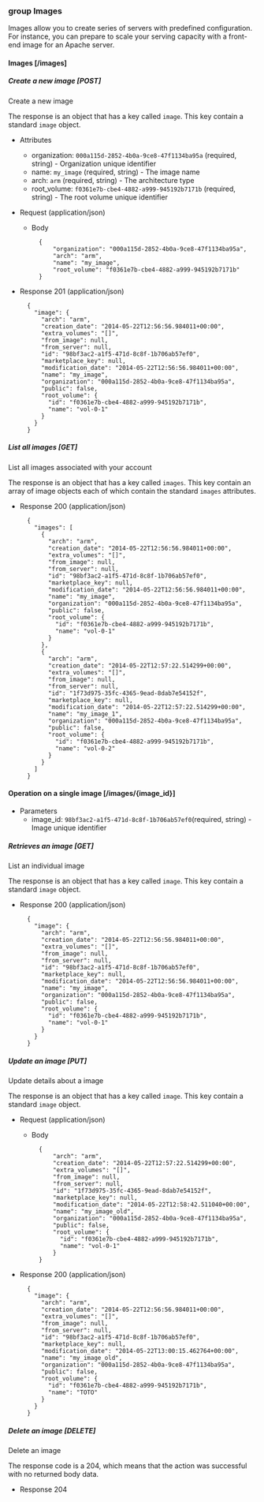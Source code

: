 ### group Images

Images allow you to create series of servers with predefined configuration.
For instance, you can prepare to scale your serving capacity with a front-end image for an Apache server.

#### Images [/images]

##### Create a new image [POST]

Create a new image

The response is an object that has a key called `image`. This key contain a standard `image` object.

+ Attributes
    + organization: `000a115d-2852-4b0a-9ce8-47f1134ba95a` (required, string) - Organization unique identifier
    + name: `my_image` (required, string) - The image name
    + arch: `arm` (required, string) - The architecture type
    + root_volume: `f0361e7b-cbe4-4882-a999-945192b7171b` (required, string) - The root volume unique identifier

+ Request (application/json)

    + Body

            {
                "organization": "000a115d-2852-4b0a-9ce8-47f1134ba95a",
                "arch": "arm",
                "name": "my_image",
                "root_volume": "f0361e7b-cbe4-4882-a999-945192b7171b"
            }

+ Response 201 (application/json)

        {
          "image": {
            "arch": "arm",
            "creation_date": "2014-05-22T12:56:56.984011+00:00",
            "extra_volumes": "[]",
            "from_image": null,
            "from_server": null,
            "id": "98bf3ac2-a1f5-471d-8c8f-1b706ab57ef0",
            "marketplace_key": null,
            "modification_date": "2014-05-22T12:56:56.984011+00:00",
            "name": "my_image",
            "organization": "000a115d-2852-4b0a-9ce8-47f1134ba95a",
            "public": false,
            "root_volume": {
              "id": "f0361e7b-cbe4-4882-a999-945192b7171b",
              "name": "vol-0-1"
            }
          }
        }

##### List all images [GET]

List all images associated with your account

The response is an object that has a key called `images`. This key contain an array of image objects each of which contain the standard `images` attributes.

+ Response 200 (application/json)

        {
          "images": [
            {
              "arch": "arm",
              "creation_date": "2014-05-22T12:56:56.984011+00:00",
              "extra_volumes": "[]",
              "from_image": null,
              "from_server": null,
              "id": "98bf3ac2-a1f5-471d-8c8f-1b706ab57ef0",
              "marketplace_key": null,
              "modification_date": "2014-05-22T12:56:56.984011+00:00",
              "name": "my_image",
              "organization": "000a115d-2852-4b0a-9ce8-47f1134ba95a",
              "public": false,
              "root_volume": {
                "id": "f0361e7b-cbe4-4882-a999-945192b7171b",
                "name": "vol-0-1"
              }
            },
            {
              "arch": "arm",
              "creation_date": "2014-05-22T12:57:22.514299+00:00",
              "extra_volumes": "[]",
              "from_image": null,
              "from_server": null,
              "id": "1f73d975-35fc-4365-9ead-8dab7e54152f",
              "marketplace_key": null,
              "modification_date": "2014-05-22T12:57:22.514299+00:00",
              "name": "my_image_1",
              "organization": "000a115d-2852-4b0a-9ce8-47f1134ba95a",
              "public": false,
              "root_volume": {
                "id": "f0361e7b-cbe4-4882-a999-945192b7171b",
                "name": "vol-0-2"
              }
            }
          ]
        }

#### Operation on a single image [/images/{image_id}]

+ Parameters
    + image_id: `98bf3ac2-a1f5-471d-8c8f-1b706ab57ef0`(required, string) - Image unique identifier

##### Retrieves an image [GET]

List an individual image

The response is an object that has a key called `image`. This key contain a standard `image` object.

+ Response 200 (application/json)

        {
          "image": {
            "arch": "arm",
            "creation_date": "2014-05-22T12:56:56.984011+00:00",
            "extra_volumes": "[]",
            "from_image": null,
            "from_server": null,
            "id": "98bf3ac2-a1f5-471d-8c8f-1b706ab57ef0",
            "marketplace_key": null,
            "modification_date": "2014-05-22T12:56:56.984011+00:00",
            "name": "my_image",
            "organization": "000a115d-2852-4b0a-9ce8-47f1134ba95a",
            "public": false,
            "root_volume": {
              "id": "f0361e7b-cbe4-4882-a999-945192b7171b",
              "name": "vol-0-1"
            }
          }
        }

##### Update an image [PUT]

Update details about a image

The response is an object that has a key called `image`. This key contain a standard `image` object.

+ Request (application/json)

    + Body

            {
                "arch": "arm", 
                "creation_date": "2014-05-22T12:57:22.514299+00:00", 
                "extra_volumes": "[]", 
                "from_image": null, 
                "from_server": null, 
                "id": "1f73d975-35fc-4365-9ead-8dab7e54152f", 
                "marketplace_key": null, 
                "modification_date": "2014-05-22T12:58:42.511040+00:00", 
                "name": "my_image_old", 
                "organization": "000a115d-2852-4b0a-9ce8-47f1134ba95a", 
                "public": false, 
                "root_volume": {
                  "id": "f0361e7b-cbe4-4882-a999-945192b7171b", 
                  "name": "vol-0-1"
                }
            }


+ Response 200 (application/json)

        {
          "image": {
            "arch": "arm",
            "creation_date": "2014-05-22T12:56:56.984011+00:00",
            "extra_volumes": "[]",
            "from_image": null,
            "from_server": null,
            "id": "98bf3ac2-a1f5-471d-8c8f-1b706ab57ef0",
            "marketplace_key": null,
            "modification_date": "2014-05-22T13:00:15.462764+00:00",
            "name": "my_image_old",
            "organization": "000a115d-2852-4b0a-9ce8-47f1134ba95a",
            "public": false,
            "root_volume": {
              "id": "f0361e7b-cbe4-4882-a999-945192b7171b",
              "name": "TOTO"
            }
          }
        }


##### Delete an image [DELETE]

Delete an image

The response code is a 204, which means that the action was successful with no returned body data.

+ Response 204

